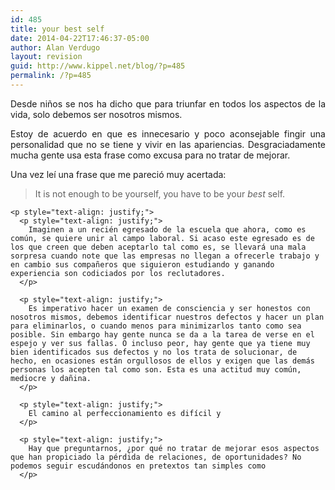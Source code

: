 ```yaml
---
id: 485
title: your best self
date: 2014-04-22T17:46:37-05:00
author: Alan Verdugo
layout: revision
guid: http://www.kippel.net/blog/?p=485
permalink: /?p=485
---
```

<p style="text-align: justify;">
  Desde niños se nos ha dicho que para triunfar en todos los aspectos de la vida, solo debemos ser nosotros mismos.
</p>

<p style="text-align: justify;">
  Estoy de acuerdo en que es innecesario y poco aconsejable fingir una personalidad que no se tiene y vivir en las apariencias. Desgraciadamente mucha gente usa esta frase como excusa para no tratar de mejorar.
</p>

<p style="text-align: justify;">
  <p style="text-align: justify;">
    Una vez leí una frase que me pareció muy acertada:
  </p>
  
  <p style="text-align: justify;">
    <blockquote>
      <p>
        It is not enough to be yourself, you have to be your <em>best</em> self.
      </p>
    </blockquote>
    
    <p style="text-align: justify;">
      <p style="text-align: justify;">
        Imaginen a un recién egresado de la escuela que ahora, como es común, se quiere unir al campo laboral. Si acaso este egresado es de los que creen que deben aceptarlo tal como es, se llevará una mala sorpresa cuando note que las empresas no llegan a ofrecerle trabajo y en cambio sus compañeros que siguieron estudiando y ganando experiencia son codiciados por los reclutadores.
      </p>
      
      <p style="text-align: justify;">
        Es imperativo hacer un examen de consciencia y ser honestos con nosotros mismos, debemos identificar nuestros defectos y hacer un plan para eliminarlos, o cuando menos para minimizarlos tanto como sea posible. Sin embargo hay gente nunca se da a la tarea de verse en el espejo y ver sus fallas. O incluso peor, hay gente que ya tiene muy bien identificados sus defectos y no los trata de solucionar, de hecho, en ocasiones están orgullosos de ellos y exigen que las demás personas los acepten tal como son. Esta es una actitud muy común, mediocre y dañina.
      </p>
      
      <p style="text-align: justify;">
        El camino al perfeccionamiento es difícil y
      </p>
      
      <p style="text-align: justify;">
        Hay que preguntarnos, ¿por qué no tratar de mejorar esos aspectos que han propiciado la pérdida de relaciones, de oportunidades? No podemos seguir escudándonos en pretextos tan simples como
      </p>
